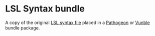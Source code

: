 # LSL Syntax bundle

A copy of the original [LSL syntax file][1] placed in a [Pathogeon][2] or
[Vunble][3] bundle package.

[1]: http://adammarker.org/shill/vim/lsl.vim
[2]: http://www.vim.org/scripts/script.php?script_id=2332
[3]: https://github.com/gmarik/vundle
